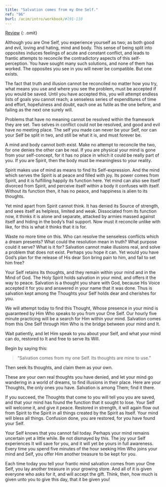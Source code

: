 ```yaml
---
title: "Salvation comes from my One Self."
ref: "96"
burl: /acim/intro/workbook/#l91-110
---
```


<a class="hide-review" href="/workbook/l113/#l096">Review</a>
{: .omit}

Although you are One Self, you experience yourself as two; as both good
and evil, loving and hating, mind and body. This sense of being split
into opposites induces feelings of acute and constant conflict, and
leads to frantic attempts to reconcile the contradictory aspects of this
self-perception. You have sought many such solutions, and none of them
has worked. The opposites you see in you will never be compatible. But
one exists.

The fact that truth and illusion cannot be reconciled no matter how you
try, what means you use and where you see the problem, must be accepted
if you would be saved. Until you have accepted this, you will attempt
endless lists of goals you cannot reach; a senseless series of
expenditures of time and effort, hopefulness and doubt, each one as
futile as the one before, and failing as the next one surely will.

Problems that have no meaning cannot be resolved within the framework
they are set. Two selves in conflict could not be resolved, and good and
evil have no meeting place. The self you made can never be your Self,
nor can your Self be split in two, and still be what it is, and must
forever be.

A mind and body cannot both exist. Make no attempt to reconcile the two,
for one denies the other can be real. If you are physical your mind is
gone from your self-concept, for it has no place in which it could be
really part of you. If you are Spirit, then the body must be meaningless
to your reality.

Spirit makes use of mind as means to find Its Self-expression. And the
mind which serves the Spirit is at peace and filled with joy. Its power
comes from Spirit, and it is fulfilling happily its function here. Yet
mind can also see itself divorced from Spirit, and perceive itself
within a body it confuses with itself. Without its function then, it has
no peace, and happiness is alien to its thoughts.

Yet mind apart from Spirit cannot think. It has denied its Source of
strength, and sees itself as helpless, limited and weak. Dissociated
from its function now, it thinks it is alone and separate, attacked by
armies massed against itself and hiding in the body’s frail support. Now
must it reconcile unlike with like, for this is what it thinks that it
is for.

Waste no more time on this. Who can resolve the senseless conflicts
which a dream presents? What could the resolution mean in truth? What
purpose could it serve? What is it for? Salvation cannot make illusions
real, and solve a problem that does not exist. Perhaps you hope it
can. Yet would you have God’s plan for the release of His dear Son bring
pain to him, and fail to set him free?

Your Self retains Its thoughts, and they remain within your mind and in
the Mind of God. The Holy Spirit holds salvation in your mind, and
offers it the way to peace. Salvation is a thought you share with God,
because His Voice accepted it for you and answered in your name that it
was done. Thus is salvation kept among the Thoughts your Self holds dear
and cherishes for you.

We will attempt today to find this Thought, Whose presence in your mind
is guaranteed by Him Who speaks to you from your One Self. Our hourly
five minute practicing will be a search for Him within your mind.
Salvation comes from this One Self through Him Who is the bridge between
your mind and It.

Wait patiently, and let Him speak to you about your Self, and what your
mind can do, restored to It and free to serve Its Will.

Begin by saying this:

> “Salvation comes from my one Self. Its thoughts are mine to use.”

Then seek Its thoughts, and claim them as your own.

These are your own real thoughts you have denied, and let your mind go
wandering in a world of dreams, to find illusions in their place. Here
are your Thoughts, the only ones you have. Salvation is among Them; find
it there.

If you succeed, the Thoughts that come to you will tell you you are
saved, and that your mind has found the function that it sought to lose.
Your Self will welcome it, and give it peace. Restored in strength, it
will again flow out from Spirit to the Spirit in all things created by
the Spirit as Itself. Your mind will bless all things. Confusion done,
you are restored, for you have found your Self.

Your Self knows that you cannot fail today. Perhaps your mind remains
uncertain yet a little while. Be not dismayed by this. The joy
your Self experiences It will save for you, and it will yet be yours in
full awareness. Every time you spend five minutes of the hour seeking
Him Who joins your mind and Self, you offer Him another treasure to be
kept for you.

Each time today you tell your frantic mind salvation comes from your One
Self, you lay another treasure in your growing store. And all of it is
given everyone who asks for it, and will accept the gift. Think, then,
how much is given unto you to give this day, that it be given you!

